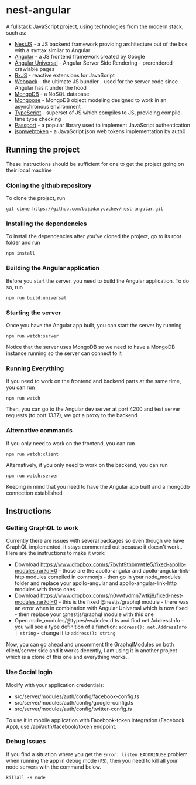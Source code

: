 # nest-angular

A fullstack JavaScript project, using technologies from the modern stack, such as:

* [NestJS](https://github.com/nestjs/nest) - a JS backend framework providing architecture out of the box with a syntax similar to Angular
* [Angular](https://github.com/angular/angular) - a JS frontend framework created by Google
* [Angular Universal](https://github.com/angular/universal) - Angular Server Side Rendering - prerendered crawlable pages
* [RxJS](https://github.com/Reactive-Extensions/RxJS) - reactive extensions for JavaScript
* [Webpack](https://github.com/webpack/webpack) - the ultimate JS bundler - used for the server code since Angular has it under the hood
* [MongoDB](https://github.com/mongodb/mongo) - a NoSQL database
* [Mongoose](https://github.com/Automattic/mongoose) - MongoDB object modeling designed to work in an asynchronous environment
* [TypeScript](https://github.com/Microsoft/TypeScript) - superset of JS which compiles to JS, providing compile-time type checking
* [Passport](https://github.com/jaredhanson/passport) - a popular library used to implement JavaScript authentication
* [jsonwebtoken](https://github.com/auth0/node-jsonwebtoken) - a JavaScript json web tokens implementation by auth0

## Running the project

These instructions should be sufficient for one to get the project going on their local machine

### Cloning the github repository

To clone the project, run
```
git clone https://github.com/bojidaryovchev/nest-angular.git
```

### Installing the dependencies

To install the dependencies after you've cloned the project, go to its root folder and run
```
npm install
```

### Building the Angular application

Before you start the server, you need to build the Angular application. To do so, run
```
npm run build:universal
```

### Starting the server

Once you have the Angular app built, you can start the server by running
```
npm run watch:server
```
Notice that the server uses MongoDB so we need to have a MongoDB instance running so the server can connect to it

### Running Everything

If you need to work on the frontend and backend parts at the same time, you can run
```
npm run watch
```
Then, you can go to the Angular dev server at port 4200 and test server requests (to port 1337), we got a proxy to the backend

### Alternative commands

If you only need to work on the frontend, you can run
```
npm run watch:client
```

Alternatively, if you only need to work on the backend, you can run
```
npm run watch:server
```
Keeping in mind that you need to have the Angular app built and a mongodb connection established

## Instructions

### Getting GraphQL to work

Currently there are issues with several packages so even though we have GraphQL implemented, it stays commented out because it doesn't work.. Here are the instructions to make it work:

- Download https://www.dropbox.com/s/7bvht9thbmwt1e5/fixed-apollo-modules.rar?dl=0 - those are the apollo-angular and apollo-angular-link-http modules compiled in commonjs - then go in your node_modules folder and replace your apollo-angular and apollo-angular-link-http modules with these ones
- Download https://www.dropbox.com/s/n0vwfvdmn7wtkj8/fixed-nest-modules.rar?dl=0 - this is the fixed @nestjs/graphql module - there was an error when in combination with Angular Universal which is now fixed - then replace your @nestjs/graphql module with this one
- Open node_modules/@types/ws/index.d.ts and find net.AddressInfo - you will see a type definition of a function:
```address(): net.AddressInfo | string``` - change it to ```address(): string```

Now, you can go ahead and uncomment the GraphqlModules on both client/server side and it works decently, I am using it in another project which is a clone of this one and everything works..

### Use Social login

Modify with your application credentials:

- src/server/modules/auth/config/facebook-config.ts 
- src/server/modules/auth/config/google-config.ts
- src/server/modules/auth/config/twitter-config.ts

To use it in mobile application with Facebook-token integration (Facebook App), use /api/auth/facebook/token endpoint.

### Debug Issues

If you find a situation where you get the `Error: listen EADDRINUSE` problem when running the app in debug mode (`F5`), then you need to kill all your node servers with the command below.

```
killall -9 node
```
